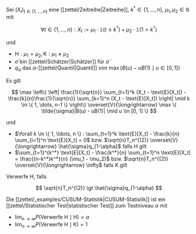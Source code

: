 Sei $(X_t)_{t \in \{ 1, \dots, n \}}$ eine [[zettel/Zeitreihe|Zeitreihe]], $k^* \in \{ 1, \dots, n \}$, $\mu_1, \mu_2 \in \mathbb{R}$ mit

$$
	\forall t \in \{ 1, \dots, n \} : X_t := \mu_1 \cdot \mathbb{1}(t \le k^*) + \mu_2 \cdot \mathbb{1}(1 \gt k^*)
$$

und
- $\text{H} : \mu_1 = \mu_2, \text{K} : \mu_1 \ne \mu_2$
- $\hat{\sigma}$ ein [[zettel/Schätzer|Schätzer]] für $\tilde{\sigma}$
- $q_\alpha$ das $\alpha$-[[zettel/Quantil|Quantil]] von $\max \{ B(u) - uB(1) \mid u \in [0, 1] \}$

Es gilt

$$
	\max \left\{ \left| \frac{1}{\sqrt{n}} \sum_{t=1}^k (X_t - \text{E}[X_t]) - \frac{k}{n}\frac{1}{\sqrt{n}} \sum_{k=1}^n (X_t - \text{E}[X_t]) \right| \mid k \in \{ 1, \dots, n-1 \} \right\} \overset{V}{\longrightarrow} \max \{ \tilde{\sigma}|B(u) - uB(1)| \mid u \in [0, 1] \}
$$

und
- $\forall k \in \{ 1, \ldots, n \} : \sum_{t=1}^k \text{E}[X_t] - \frac{k}{n} \sum_{i=1}^n \text{E}[X_t] = 0$ bzw. $\sqrt{n}T_n^{(2)} \overset{V}{\longrightarrow} \hat{\sigma}q_{1-\alpha}$ falls $\text{H}$ gilt
- $\sum_{t=1}^{k^*} \text{E}[X_t] - \frac{k^*}{n} \sum_{t=1}^n \text{E}[X_t] = \frac{(n-k^*)k^*}{n} (\mu_1 - \mu_2)$ bzw. $\sqrt{n}T_n^{(2)} \overset{V}{\longrightarrow} \infty$ falls $\text{K}$ gilt

Verwerfe $\text{H}$, falls

$$
	\sqrt{n}T_n^{(2)} \gt \hat{\sigma}q_{1-\alpha}
$$

Die [[zettel/_examples/CUSUM-Statistik|CUSUM-Statistik]] ist ein [[zettel/Statistischer Test|statistischer Test]] zum Testniveau $\alpha$ mit
- $\lim_{n \to \infty} P(\text{Verwerfe } \text{H} \mid \text{H}) = \alpha$
- $\lim_{n \to \infty} P(\text{Verwerfe } \text{H} \mid \text{K}) = 1$